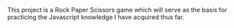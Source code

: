 This project is a Rock Paper Scissors game which will serve as the basis for practicing the Javascript knowledge I have acquired thus far.